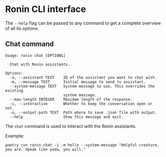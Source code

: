 # Ronin CLI interface

The `--help` flag can be passed to any command to get a complete overview of all its options.

## Chat command

```
Usage: ronin chat [OPTIONS]

  Chat with Ronin assistants.

Options:
  -a, --assistant TEXT    ID of the assistant you want to chat with.
  -m, --message TEXT      Initial message to send to assistant.
  --system-message TEXT   System message to use. This overrides the existing
                          system message.
  --max-length INTEGER    Maximum length of the response.
  -i, --interactive       Whether to keep the conversation open or not.
  -o, --output-path TEXT  Path where to save .json file with output.
  --help                  Show this message and exit.
```

The `chat` command is used to interact with the Ronin assistants.

Example:
```
poetry run ronin chat -i -m hello --system-message "Helpful creature, you are. Speak like yoda, you will."
```